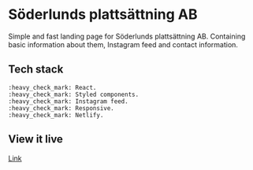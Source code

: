 # Söderlunds plattsättning AB

Simple and fast landing page for Söderlunds plattsättning AB. Containing basic information about them, Instagram feed and contact information.

## Tech stack

	:heavy_check_mark: React.
	:heavy_check_mark: Styled components.
	:heavy_check_mark: Instagram feed.
	:heavy_check_mark: Responsive.
	:heavy_check_mark: Netlify.

## View it live

[Link](https://thirsty-thompson-718192.netlify.app/)
